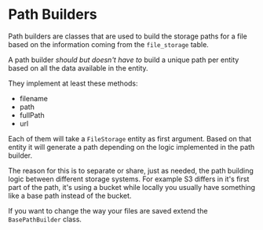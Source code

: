 Path Builders
=============

Path builders are classes that are used to build the storage paths for a file based on the information coming from the `file_storage` table.

A path builder *should but doesn't have to* build a unique path per entity based on all the data available in the entity.

They implement at least these methods:

 * filename
 * path
 * fullPath
 * url
 
Each of them will take a `FileStorage` entity as first argument. Based on that entity it will generate a path depending on the logic implemented in the path builder.

The reason for this is to separate or share, just as needed, the path building logic between different storage systems. For example S3 differs in it's first part of the path, it's using a bucket while locally you usually have something like a base path instead of the bucket. 

If you want to change the way your files are saved extend the `BasePathBuilder` class.
